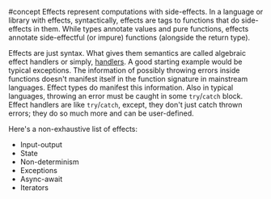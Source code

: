 #concept
Effects represent computations with side-effects. In a language or library with effects, syntactically, effects are tags to functions that do side-effects in them. While types annotate values and pure functions, effects annotate side-effectful (or impure) functions (alongside the return type).

Effects are just syntax. What gives them semantics are called algebraic effect handlers or simply, [handlers](Handlers.md). A good starting example would be typical exceptions. The information of possibly throwing errors inside functions doesn't manifest itself in the function signature in mainstream languages. Effect types do manifest this information. Also in typical languages, throwing an error must be caught in some `try`/`catch` block. Effect handlers are like `try`/`catch`, except, they don't just catch thrown errors; they do so much more and can be user-defined.

Here's a non-exhaustive list of effects:
* Input-output
* State
* Non-determinism
* Exceptions
* Async-await
* Iterators